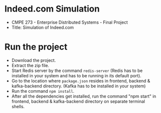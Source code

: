 # Indeed.com Simulation

- CMPE 273 - Enterprise Distributed Systems - Final Project 
- Title: Simulation of Indeed.com

# Run the project
- Download the project.
- Extract the zip file.
- Start Redis server by the command `redis-server` (Redis has to be installed in your system and has to be running in its default port).
- Go to the location where `package.json` resides in frontend, backend & kafka-backend directory. (Kafka has to be installed in your system)
- Run the command `npm install`.
- After all the dependencies get installed, run the command "npm start" in frontend, backend & kafka-backend directory on separate terminal shells.
